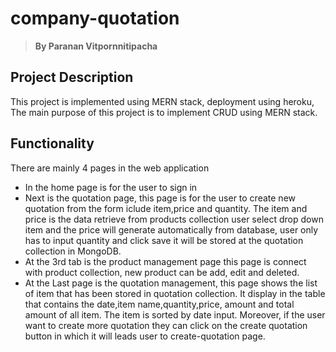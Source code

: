 # company-quotation
>**By Paranan Vitpornnitipacha**

## Project Description
This project is implemented using MERN stack, deployment using heroku, The main purpose of this project is to implement CRUD using MERN stack. 

## Functionality
There are mainly 4 pages in the web application
- In the home page is for the user to sign in
- Next is the quotation page, this page is for the user to create new quotation from the form iclude item,price and quantity. The item and price is the data retrieve from products collection user select drop down item and the price will generate automatically from database, user only has to input quantity and click save it will be stored at the quotation collection in MongoDB.
- At the 3rd tab is the product management page this page is connect with product collection, new product can be add, edit and deleted.
- At the Last page is the quotation management, this page shows the list of item that has been stored in quotation collection. It display in the table that contains the date,item name,quantity,price, amount and total amount of all item. The item is sorted by date input. Moreover, if the user want to create more quotation they can click on the create quotation button in which it will leads user to create-quotation page.
